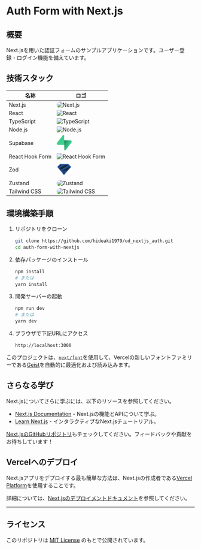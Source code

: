 # Auth Form with Next.js

## 概要

Next.jsを用いた認証フォームのサンプルアプリケーションです。ユーザー登録・ログイン機能を備えています。

## 技術スタック

| 名称              | ロゴ |
|-------------------|------|
| Next.js           | <img src="https://upload.wikimedia.org/wikipedia/commons/8/8e/Nextjs-logo.svg" alt="Next.js" width="40" style="background:#fff;border-radius:8px;"/> |
| React             | <img src="https://upload.wikimedia.org/wikipedia/commons/a/a7/React-icon.svg" alt="React" width="40"/> |
| TypeScript        | <img src="https://cdn.worldvectorlogo.com/logos/typescript.svg" alt="TypeScript" width="40"/> |
| Node.js           | <img src="https://nodejs.org/static/images/logo.svg" alt="Node.js" width="40"/> |
| Supabase          | <img src="https://raw.githubusercontent.com/supabase/supabase/master/packages/common/assets/images/supabase-logo-icon.png" alt="Supabase" width="40"/> |
| React Hook Form   | <img src="https://react-hook-form.com/images/logo/react-hook-form-logo-only.svg" alt="React Hook Form" width="40"/> |
| Zod               | <img src="https://raw.githubusercontent.com/colinhacks/zod/master/logo.svg" alt="Zod" width="40"/> |
| Zustand           | <img src="https://raw.githubusercontent.com/pmndrs/zustand/main/bear.svg" alt="Zustand" width="40" style="background:#fff;border-radius:8px;"/> |
| Tailwind CSS      | <img src="https://upload.wikimedia.org/wikipedia/commons/d/d5/Tailwind_CSS_Logo.svg" alt="Tailwind CSS" width="40" style="background:#fff;border-radius:8px;"/> |

## 環境構築手順

1. リポジトリをクローン
    ```bash
    git clone https://github.com/hideaki1979/ud_nextjs_auth.git
    cd auth-form-with-nextjs
    ```

2. 依存パッケージのインストール
    ```bash
    npm install
    # または
    yarn install
    ```

3. 開発サーバーの起動
    ```bash
    npm run dev
    # または
    yarn dev
    ```

4. ブラウザで下記URLにアクセス
    ```
    http://localhost:3000
    ```

このプロジェクトは、[`next/font`](https://nextjs.org/docs/app/building-your-application/optimizing/fonts)を使用して、Vercelの新しいフォントファミリーである[Geist](https://vercel.com/font)を自動的に最適化および読み込みます。

## さらなる学び

Next.jsについてさらに学ぶには、以下のリソースを参照してください。

- [Next.js Documentation](https://nextjs.org/docs) - Next.jsの機能とAPIについて学ぶ。
- [Learn Next.js](https://nextjs.org/learn) - インタラクティブなNext.jsチュートリアル。

[Next.jsのGitHubリポジトリ](https://github.com/vercel/next.js)もチェックしてください。フィードバックや貢献をお待ちしています！

## Vercelへのデプロイ

Next.jsアプリをデプロイする最も簡単な方法は、Next.jsの作成者である[Vercel Platform](https://vercel.com/new?utm_medium=default-template&filter=next.js&utm_source=create-next-app&utm_campaign=create-next-app-readme)を使用することです。

詳細については、[Next.jsのデプロイメントドキュメント](https://nextjs.org/docs/app/building-your-application/deploying)を参照してください。

---

## ライセンス

このリポジトリは [MIT License](./LICENSE) のもとで公開されています。
